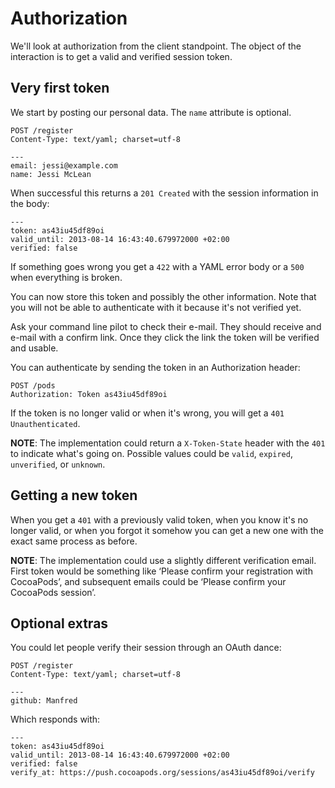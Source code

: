 # Authorization

We'll look at authorization from the client standpoint. The object of the interaction is to get a valid and verified session token.

## Very first token

We start by posting our personal data. The `name` attribute is optional.

    POST /register
    Content-Type: text/yaml; charset=utf-8

    ---
    email: jessi@example.com
    name: Jessi McLean

When successful this returns a `201 Created` with the session information in the body:

    ---
    token: as43iu45df89oi
    valid_until: 2013-08-14 16:43:40.679972000 +02:00
    verified: false

If something goes wrong you get a `422` with a YAML error body or a `500` when everything is broken.

You can now store this token and possibly the other information. Note that you will not be able to authenticate with it because it's not verified yet.

Ask your command line pilot to check their e-mail. They should receive and e-mail with a confirm link. Once they click the link the token will be verified and usable.

You can authenticate by sending the token in an Authorization header:

    POST /pods
    Authorization: Token as43iu45df89oi

If the token is no longer valid or when it's wrong, you will get a `401 Unauthenticated`.

**NOTE**: The implementation could return a `X-Token-State` header with the `401` to indicate what's going on. Possible values could be `valid`, `expired`, `unverified`, or `unknown`.

## Getting a new token

When you get a `401` with a previously valid token, when you know it's no longer valid, or when you forgot it somehow you can get a new one with the exact same process as before.

**NOTE**: The implementation could use a slightly different verification email. First token would be something like ‘Please confirm your registration with CocoaPods’, and subsequent emails could be ‘Please confirm your CocoaPods session’.

## Optional extras

You could let people verify their session through an OAuth dance:

    POST /register
    Content-Type: text/yaml; charset=utf-8

    ---
    github: Manfred

Which responds with:

    ---
    token: as43iu45df89oi
    valid_until: 2013-08-14 16:43:40.679972000 +02:00
    verified: false
    verify_at: https://push.cocoapods.org/sessions/as43iu45df89oi/verify
